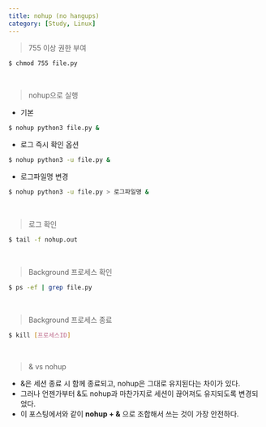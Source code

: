 ```yaml
---
title: nohup (no hangups)
category: [Study, Linux]
---
```


> 755 이상 권한 부여

```bash
$ chmod 755 file.py
```

<br>

> nohup으로 실행

- 기본

```bash
$ nohup python3 file.py &
```

- 로그 즉시 확인 옵션

```bash
$ nohup python3 -u file.py &
```

- 로그파일명 변경

```bash
$ nohup python3 -u file.py > 로그파일명 &
```

<br>

> 로그 확인


```bash
$ tail -f nohup.out
```

<br>

> Background 프로세스 확인

```bash
$ ps -ef | grep file.py
```

<br>

> Background 프로세스 종료


```bash
$ kill [프로세스ID]
```

<br>

> & vs nohup

- &은 세션 종료 시 함께 종료되고, nohup은 그대로 유지된다는 차이가 있다.
- 그러나 언젠가부터 &도 nohup과 마찬가지로 세션이 끊어져도 유지되도록 변경되었다.
- 이 포스팅에서와 같이 **nohup + &** 으로 조합해서 쓰는 것이 가장 안전하다.